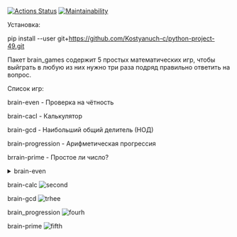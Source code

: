 [![Actions Status](https://github.com/Kostyanuch-c/python-project-49/actions/workflows/hexlet-check.yml/badge.svg)](https://github.com/Kostyanuch-c/python-project-49/actions)
[![Maintainability](https://api.codeclimate.com/v1/badges/aac79767b858ddc9654e/maintainability)](https://codeclimate.com/github/Kostyanuch-c/python-project-49/maintainability)

Установка:

pip install --user git+https://github.com/Kostyanuch-c/python-project-49.git

Пакет brain_games содержит 5 простых математических игр, чтобы выйграть в любую из них нужно три раза подряд правильно ответить на вопрос. 

Список игр:

brain-even - Проверка на чётность

brain-cacl - Калькулятор

brain-gcd - Наибольший общий делитель (НОД)   

brain-progression - Арифметическая прогрессия

brrain-prime - Простое ли число?

<details>

<summary>brain-even</summary>
![first](https://github.com/Kostyanuch-c/python-project-49/assets/98832310/5cb2b81e-48da-429a-863e-144c6390c8f8)

</details>

brain-calc
![second](https://github.com/Kostyanuch-c/python-project-49/assets/98832310/46d9a6f9-43b9-4a7c-bd2e-3b19ea4e685a)


brain-gcd
![trhee](https://github.com/Kostyanuch-c/python-project-49/assets/98832310/42a44a09-5a3b-482b-b21b-dd2469a3bc95)



brain_progression
![fourh](https://github.com/Kostyanuch-c/python-project-49/assets/98832310/e6c172e3-3d75-4356-9d13-d6ed0cad3eed)



brain-prime
![fifth](https://github.com/Kostyanuch-c/python-project-49/assets/98832310/1cd45276-d8af-49e5-93a9-4c1387a95544)



